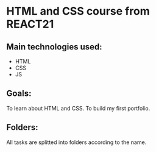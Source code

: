 # HTML and CSS course from REACT21 

## Main technologies used: 

* HTML
* CSS
* JS

## Goals: 

To learn about HTML and CSS. 
To build my first portfolio.

## Folders: 

All tasks are splitted into folders according to the name. 
